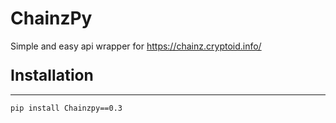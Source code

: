 # ChainzPy
Simple and easy api wrapper for https://chainz.cryptoid.info/

### <span style="font-size: 1.5em; font-weight: bold;">Installation</span>

---


```markdown
pip install Chainzpy==0.3
```



